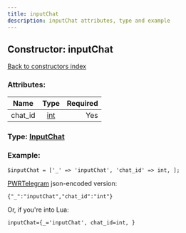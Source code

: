 ```yaml
---
title: inputChat
description: inputChat attributes, type and example
---
```

## Constructor: inputChat  
[Back to constructors index](index.md)



### Attributes:

| Name     |    Type       | Required |
|----------|:-------------:|---------:|
|chat\_id|[int](../types/int.md) | Yes|



### Type: [InputChat](../types/InputChat.md)


### Example:

```
$inputChat = ['_' => 'inputChat', 'chat_id' => int, ];
```  

[PWRTelegram](https://pwrtelegram.xyz) json-encoded version:

```
{"_":"inputChat","chat_id":"int"}
```


Or, if you're into Lua:  


```
inputChat={_='inputChat', chat_id=int, }

```


